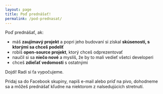 ```yaml
---
layout: page
title: Poď prednášať!
permalink: /pod-prednasat/
---
```


Poď prednášať, ak:

- máš **zaujímavý projekt** a popri jeho budovaní si získal **skúsenosti, s ktorými sa chceš podeliť**
- robíš **open-source projekt**, ktorý chceš odprezentovať
- naučil si sa **niečo nové** a myslíš, že by to mali vedieť všetci developeri
- chceš **zdieľať vedomosti** s ostatnými

Dojdi! Radi si ťa vypočujeme.

Pridaj sa do Facebook skupiny, napíš e-mail alebo príď na pivo, dohodneme sa a môžeš prednášať kľudne
na niektorom z nalsedujúcich stretnutí.
